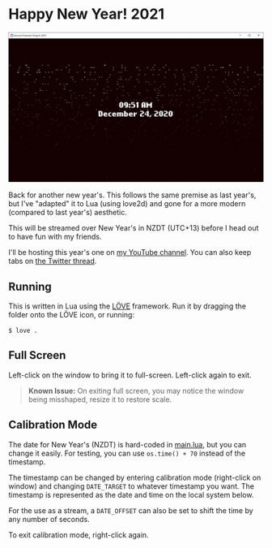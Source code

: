 # Happy New Year! 2021

![](data/screenshot.png)

Back for another new year's. This follows the same premise as last year's, but I've "adapted" it to Lua (using love2d) and gone for a more modern (compared to last year's) aesthetic.

This will be streamed over New Year's in NZDT (UTC+13) before I head out to have fun with my friends.

I'll be hosting this year's one on [my YouTube channel](https://www.youtube.com/watch?v=n2MLLPqJyl4). You can also keep tabs on [the Twitter thread](https://twitter.com/thegreatrazz/status/1341834042820313088).

## Running

This is written in Lua using the [LÖVE](https://love2d.org/) framework. Run it by dragging the folder onto the LÖVE icon, or running:

```
$ love .
```

## Full Screen

Left-click on the window to bring it to full-screen. Left-click again to exit. 

> **Known Issue:** On exiting full screen, you may notice the window being misshaped, resize it to restore scale.

## Calibration Mode

The date for New Year's (NZDT) is hard-coded in [main.lua](main.lua#L5), but you can change it easily. For testing, you can use `os.time() + 70` instead of the timestamp.

The timestamp can be changed by entering calibration mode (right-click on window) and changing `DATE_TARGET` to whatever timestamp you want. The timestamp is represented as the date and time on the local system below. 

For the use as a stream, a `DATE_OFFSET` can also be set to shift the time by any number of seconds.

To exit calibration mode, right-click again.
